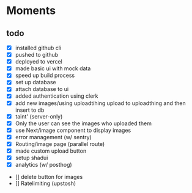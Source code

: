 # Moments

## todo

- [x] installed github cli
- [x] pushed to github
- [x] deployed to vercel
- [x] made basic ui with mock data
- [x] speed up build process
- [x] set up database
- [x] attach database to ui
- [x] added authentication using clerk
- [x] add new images/using uploadtihing upload to uploadthing and then insert to db
- [x] taint' (server-only)
- [x] Only the user can see the images who uploaded them
- [x] use Next/image component to display images
- [x] error management (w/ sentry)
- [x] Routing/image page (parallel route)
- [x] made custom upload button
- [x] setup shadui 
- [x] analytics (w/ posthog)
- [] delete button for images
- [] Ratelimiting (upstosh)
